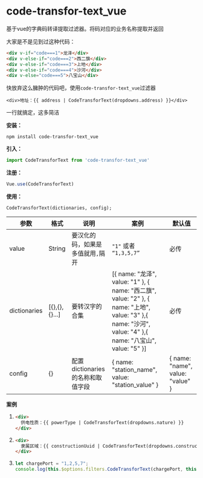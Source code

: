 # code-transfor-text_vue
基于vue的字典码转译提取过滤器。将码对应的业务名称提取并返回



大家是不是见到过这种代码：

```html
<div v-if="code===1">龙泽</div>
<div v-else-if="code===2">西二旗</div>
<div v-else-if="code===3">上地</div>
<div v-else-if="code===4">沙河</div>
<div v-else="code===5">八宝山</div>
```

快放弃这么臃肿的代码吧，使用`code-transfor-text_vue`过滤器

```
<div>地址：{{ address | CodeTransforText(dropdowns.address) }}</div>
```

一行就搞定，这多简洁



**安装：**

```
npm install code-transfor-text_vue
```

**引入：**

```javascript
import CodeTransforText from 'code-transfor-text_vue'
```


**注册：**

```javascript
Vue.use(CodeTransforText)
```


**使用：**

```
CodeTransforText(dictionaries, config);
```

| 参数         | 格式          | 说明                             | 案例                                                         | 默认值                           |
| ------------ | ------------- | -------------------------------- | ------------------------------------------------------------ | -------------------------------- |
| value        | String        | 要汉化的码，如果是多值就用`,`隔开 | `"1"` 或者 `“1,3,5,7”`                                     | 必传                             |
| dictionaries | [{},{},{}...] | 要转汉字的合集                   | [{ name: "龙泽", value: "1" }, { name: "西二旗", value: "2" }, { name: "上地", value: "3" },{ name: "沙河", value: "4" },{ name: "八宝山", value: "5" }] | 必传                             |
| config       | {}            | 配置dictionaries的名称和取值字段 | { name: "station_name", value: "station_value" }             | { name: "name", value: "value" } |




**案例**

1. ```html
   <div>
     供电性质：{{ powerType | CodeTransforText(dropdowns.nature) }}
   </div>
   
2. ```html
   <div>
     隶属区域：{{ constructionUuid | CodeTransforText(dropdowns.constructionUuid, {name:"construction",value: "uuid"}) }}
   </div>
   ```

3. ```javascript
   let chargePort = "1,2,5,7";
   console.log(this.$options.filters.CodeTransforText(chargePort, this.dropdowns.chargePort));
   ```















